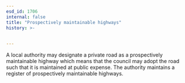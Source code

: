 ```yaml
---
esd_id: 1706
internal: false
title: "Prospectively maintainable highways"
history: >-
  

---
```


A local authority may designate a private road as a prospectively maintainable highway which means that the council may adopt the road such that it is maintained at public expense.  The authority maintains a register of prospectively maintainable highways.

